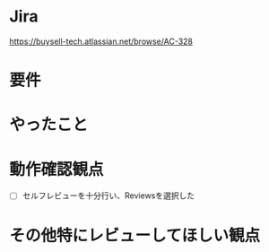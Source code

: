 # Jira
https://buysell-tech.atlassian.net/browse/AC-328

# 要件
# やったこと
# 動作確認観点
- [ ] セルフレビューを十分行い、Reviewsを選択した
# その他特にレビューしてほしい観点
